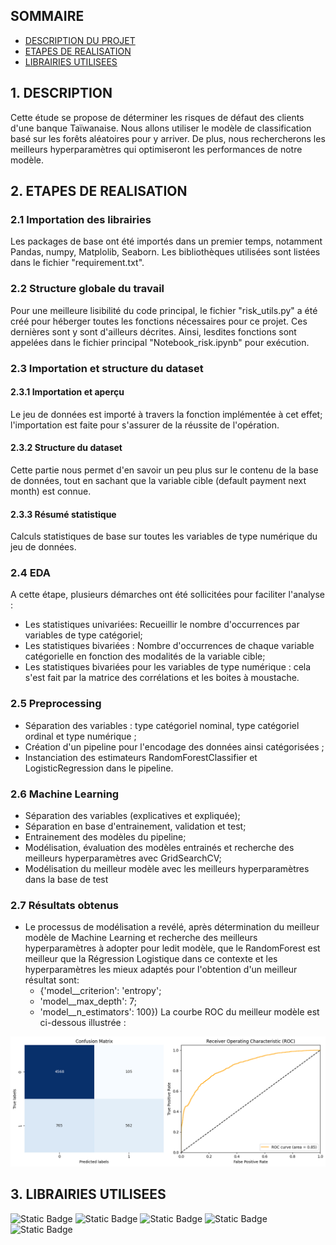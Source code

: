 ## SOMMAIRE

- [DESCRIPTION DU PROJET](#1.-DESCRIPTION)
- [ETAPES DE REALISATION](#2.-ETAPES-DE-REALISATION)
- [LIBRAIRIES UTILISEES](#3.-LIBRAIRIES-UTILISEES)

## 1. DESCRIPTION

Cette étude se propose de déterminer les risques de défaut des clients d'une banque Taïwanaise. Nous allons utiliser le modèle de classification basé sur les forêts aléatoires pour y arriver. De plus, nous rechercherons les meilleurs hyperparamètres qui optimiseront les performances de notre modèle.

## 2. ETAPES DE REALISATION

### 2.1 Importation des librairies
Les packages de base ont été importés dans un premier temps, notamment Pandas, numpy, Matplolib, Seaborn. Les bibliothèques utilisées sont listées dans le fichier "requirement.txt".

### 2.2 Structure globale du travail
Pour une meilleure lisibilité du code principal, le fichier "risk_utils.py" a été créé pour héberger toutes les fonctions nécessaires pour ce projet. Ces dernières sont y sont d'ailleurs décrites. Ainsi, lesdites fonctions sont appelées dans le fichier principal "Notebook_risk.ipynb" pour exécution.

### 2.3 Importation et structure du dataset
#### 2.3.1 Importation et aperçu
Le jeu de données est importé à travers la fonction implémentée à cet effet; l'importation est faite pour s'assurer de la réussite de l'opération.

#### 2.3.2 Structure du dataset
Cette partie nous permet d'en savoir un peu plus sur le contenu de la base de données, tout en sachant que la variable cible (default payment next month) est connue.

#### 2.3.3 Résumé statistique
Calculs statistiques de base sur toutes les variables de type numérique du jeu de données.

### 2.4 EDA
A cette étape, plusieurs démarches ont été sollicitées pour faciliter l'analyse :
- Les statistiques univariées: Recueillir le nombre d'occurrences par variables de type catégoriel;
- Les statistiques bivariées : Nombre d'occurrences de chaque variable catégorielle en fonction des modalités de la variable cible;
- Les statistiques bivariées pour les variables  de type numérique : cela s'est fait par la matrice des corrélations et les boites à moustache.

### 2.5 Preprocessing
- Séparation des variables : type catégoriel nominal, type catégoriel ordinal et type numérique ;
- Création d'un pipeline pour l'encodage des données ainsi catégorisées ;
- Instanciation des estimateurs RandomForestClassifier et LogisticRegression dans le pipeline.

### 2.6 Machine Learning
- Séparation des variables (explicatives et expliquée);
- Séparation en base d'entrainement, validation et test;
- Entrainement des modèles du pipeline;
- Modélisation, évaluation des modèles entrainés et recherche des meilleurs hyperparamètres avec GridSearchCV;
- Modélisation du meilleur modèle avec les meilleurs hyperparamètres dans la base de test

### 2.7 Résultats obtenus
- Le processus de modélisation a revélé, après détermination du meilleur modèle de Machine Learning et recherche des meilleurs hyperparamètres à adopter pour ledit modèle, que le RandomForest est meilleur que la Régression Logistique dans ce contexte et les hyperparamètres les mieux adaptés pour l'obtention d'un meilleur résultat sont:
  - {'model__criterion': 'entropy';
  - 'model__max_depth': 7;
  - 'model__n_estimators': 100})
La courbe ROC du meilleur modèle est ci-dessous illustrée :

![Results](https://github.com/guymartial80/Risk_Default/blob/main/best_output.png)

## 3. LIBRAIRIES UTILISEES
![Static Badge](https://img.shields.io/badge/Pandas-black?style=for-the-badge&logo=Pandas) ![Static Badge](https://img.shields.io/badge/Scikit-learn-black?style=for-the-badge&logo=Scikit-learn) ![Static Badge](https://img.shields.io/badge/Numpy-black?style=for-the-badge&logo=Numpy) ![Static Badge](https://img.shields.io/badge/Matplotlib-black?style=for-the-badge&logo=Matplotlib) ![Static Badge](https://img.shields.io/badge/Seaborn-black?style=for-the-badge&logo=Seaborn)
